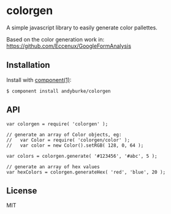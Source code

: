 
# colorgen

  A simple javascript library to easily generate color pallettes.

  Based on the color generation work in: https://github.com/Eccenux/GoogleFormAnalysis
  
## Installation

  Install with [component(1)](http://component.io):

    $ component install andyburke/colorgen

## API

```
var colorgen = require( 'colorgen' );

// generate an array of Color objects, eg:
//   var Color = require( 'colorgen/color' );
//   var color = new Color().setRGB( 128, 0, 64 );

var colors = colorgen.generate( '#123456', '#abc', 5 );

// generate an array of hex values
var hexColors = colorgen.generateHex( 'red', 'blue', 20 );
```

## License

  MIT
